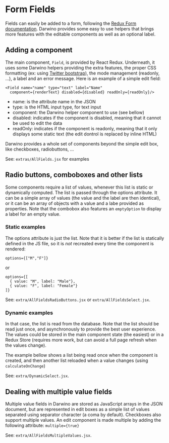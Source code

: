 # Form Fields

Fields can easily be added to a form, following the [Redux Form documentation](https://redux-form.com/7.2.0/docs/api/). Darwino provides some easy to use helpers that brings more features with the editable components as well as an optional label.

## Adding a component
The main component, `Field`, is provided by React Redux. Underneath, it uses some Darwino helpers providing the extra features, the proper CSS formatting (ex: using [Twitter bootstrap](http://getbootstrap.com/docs/3.3/)), the mode management (readonly, ...), a label and an error message.
Here is an example of a simple edit field:

    <Field name="name" type="text" label="Name" 
      component={renderText} disabled={disabled} readOnly={readOnly}/>

- name: is the attribute name in the JSON
- type: is the HTML input type, for text input
- component: the Darwino helper component to use (see bellow)
- disabled: indicates if the component is disabled, meaning that it cannot be used to edit the data
- readOnly: indicates if the component is readonly, meaning that it only displays some static text (the edit dontrol is replaced by inline HTML)

Darwino provides a whole set of components beyond the simple edit box, like checkboxes, radiobuttons, ...

See: `extras/AllFields.jsx` for examples

## Radio buttons, comboboxes and other lists
Some components require a list of values, whenever this list is static or dynamically computed. The list is passed through the options attribute. It can be a simple array of values (the value and the label are then identical), or it can be an array of objects with a value and a labe provided as properties.
Note that the combobox also features an `emptyOption` to display a label for an empty value.

### Static examples
The options attribute is just the list. Note that it is better if the list is statically defined in the JS file, so it is *not* recreated every time the component is rendered:

    options={["M","F"]}
or

    options={[
      { value: "M", label: "Male"},
      { value: "F", label: "Female"}
    ]}

See: `extra/AllFieldsRadioButtons.jsx` or `extra/AllFieldsSelect.jsx`.

### Dynamic examples
In that case, the list is read from the database. Note that the list should be read just once, and asynchronously to provide the best user experience. The values could be stored in the main component state (the easiest) or in a Redux Store (requires more work, but can avoid a full page refresh when the values change).

The example bellow shows a list being read once when the component is created, and then another list reloaded when a value changes (using `calculateOnChange`)

See: `extra/DynamicSelect.jsx`.

## Dealing with multiple value fields
Multiple value fields in Darwino are stored as JavaScript arrays in the JSON document, but are represented in edit boxes as a simple list of values separated using separator character (a coma by default). Checkboxes also support multiple values.
An edit component is made multiple by adding the following attribute: `multiple={true}`

See: `extra/AllFieldsMultipleValues.jsx`.

